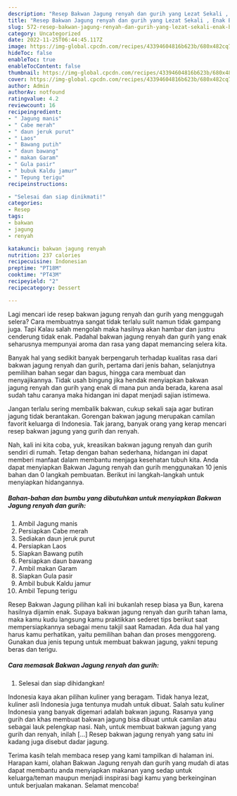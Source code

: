 ```yaml
---
description: "Resep Bakwan Jagung renyah dan gurih yang Lezat Sekali , Enak Banget"
title: "Resep Bakwan Jagung renyah dan gurih yang Lezat Sekali , Enak Banget"
slug: 572-resep-bakwan-jagung-renyah-dan-gurih-yang-lezat-sekali-enak-banget
category: Uncategorized
date: 2022-11-25T06:44:45.117Z
image: https://img-global.cpcdn.com/recipes/43394604816b623b/680x482cq70/bakwan-jagung-renyah-dan-gurih-foto-resep-utama.jpg
hideToc: false
enableToc: true
enableTocContent: false
thumbnail: https://img-global.cpcdn.com/recipes/43394604816b623b/680x482cq70/bakwan-jagung-renyah-dan-gurih-foto-resep-utama.jpg
cover: https://img-global.cpcdn.com/recipes/43394604816b623b/680x482cq70/bakwan-jagung-renyah-dan-gurih-foto-resep-utama.jpg
author: Admin
authorAv: notfound
ratingvalue: 4.2
reviewcount: 16
recipeingredient:
- " Jagung manis"
- " Cabe merah"
- " daun jeruk purut"
- " Laos"
- " Bawang putih"
- " daun bawang"
- " makan Garam"
- " Gula pasir"
- " bubuk Kaldu jamur"
- " Tepung terigu"
recipeinstructions:

- "Selesai dan siap dinikmati!"
categories:
- Resep
tags:
- bakwan
- jagung
- renyah

katakunci: bakwan jagung renyah 
nutrition: 237 calories
recipecuisine: Indonesian
preptime: "PT18M"
cooktime: "PT43M"
recipeyield: "2"
recipecategory: Dessert

---
```



Lagi mencari ide resep bakwan jagung renyah dan gurih yang menggugah selera? Cara membuatnya sangat tidak terlalu sulit namun tidak gampang juga. Tapi Kalau salah mengolah maka hasilnya akan hambar dan justru cenderung tidak enak. Padahal bakwan jagung renyah dan gurih yang enak seharusnya mempunyai aroma dan rasa yang dapat memancing selera kita.


Banyak hal yang sedikit banyak berpengaruh terhadap kualitas rasa dari bakwan jagung renyah dan gurih, pertama dari jenis bahan, selanjutnya pemilihan bahan segar dan bagus, hingga cara membuat dan menyajikannya. Tidak usah bingung jika hendak menyiapkan bakwan jagung renyah dan gurih yang enak di mana pun anda berada, karena asal sudah tahu caranya maka hidangan ini dapat menjadi sajian istimewa.

Jangan terlalu sering membalik bakwan, cukup sekali saja agar butiran jagung tidak berantakan. Gorengan bakwan jagung merupakan camilan favorit keluarga di Indonesia. Tak jarang, banyak orang yang kerap mencari resep bakwan jagung yang gurih dan renyah.


Nah, kali ini kita coba, yuk, kreasikan bakwan jagung renyah dan gurih sendiri di rumah. Tetap dengan bahan sederhana, hidangan ini dapat memberi manfaat dalam membantu menjaga kesehatan tubuh kita. Anda dapat menyiapkan Bakwan Jagung renyah dan gurih menggunakan 10 jenis bahan dan 0 langkah pembuatan. Berikut ini langkah-langkah untuk menyiapkan hidangannya.

<!--inarticleads1-->

##### Bahan-bahan dan bumbu yang dibutuhkan untuk menyiapkan Bakwan Jagung renyah dan gurih:

1. Ambil  Jagung manis
1. Persiapkan  Cabe merah
1. Sediakan  daun jeruk purut
1. Persiapkan  Laos
1. Siapkan  Bawang putih
1. Persiapkan  daun bawang
1. Ambil  makan Garam
1. Siapkan  Gula pasir
1. Ambil  bubuk Kaldu jamur
1. Ambil  Tepung terigu


Resep Bakwan Jagung pilihan kali ini bukanlah resep biasa ya Bun, karena hasilnya dijamin enak. Supaya bakwan jagung renyah dan gurih tahan lama, maka kamu kudu langsung kamu praktikkan sederet tips berikut saat mempersiapkannya sebagai menu takjil saat Ramadan. Ada dua hal yang harus kamu perhatikan, yaitu pemilihan bahan dan proses menggoreng. Gunakan dua jenis tepung untuk membuat bakwan jagung, yakni tepung beras dan terigu. 

<!--inarticleads2-->

##### Cara memasak Bakwan Jagung renyah dan gurih:


1. Selesai dan siap dihidangkan!

Indonesia kaya akan pilihan kuliner yang beragam. Tidak hanya lezat, kuliner asli Indonesia juga tentunya mudah untuk dibuat. Salah satu kuliner Indonesia yang banyak digemari adalah bakwan jagung. Rasanya yang gurih dan khas membuat bakwan jagung bisa dibuat untuk camilan atau sebagai lauk pelengkap nasi. Nah, untuk membuat bakwan jagung yang gurih dan renyah, inilah […] Resep bakwan jagung renyah yang satu ini kadang juga disebut dadar jagung. 

Terima kasih telah membaca resep yang kami tampilkan di halaman ini. Harapan kami, olahan Bakwan Jagung renyah dan gurih yang mudah di atas dapat membantu anda menyiapkan makanan yang sedap untuk keluarga/teman maupun menjadi inspirasi bagi kamu yang berkeinginan untuk berjualan makanan. Selamat mencoba!

